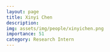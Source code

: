 ```yaml
---
layout: page
title: Xinyi Chen
description: 
img: assets/img/people/xinyichen.png
importance: 51
category: Research Intern
---
```


